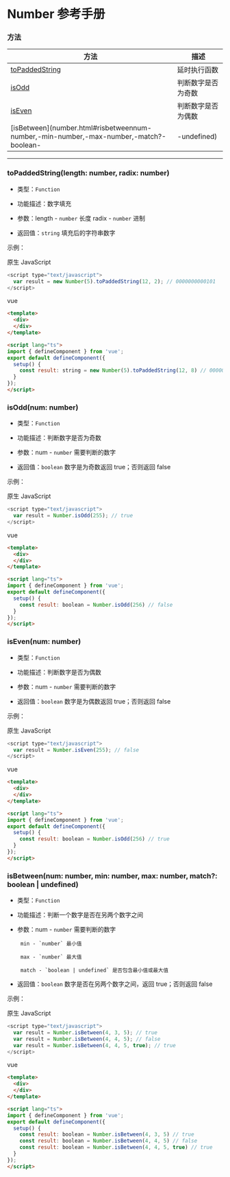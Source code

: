 # Number 参考手册


### 方法

|  方法                                                                                                | 描述                   |
|  ----                                                                                                | ----                   |
| [toPaddedString](number.html#topaddedstringlength-number,-radix-number)                              | 延时执行函数             |
| [isOdd](number.html#isoddnum-number)                                                                 | 判断数字是否为奇数             |
| [isEven](number.html#isevennum-number)                                                               | 判断数字是否为偶数             |
| [isBetween](number.html#risbetweennum-number,-min-number,-max-number,-match?-boolean-|-undefined)    | 判断一个数字是否在另两个数字之间             |


---


### **toPaddedString(length: number, radix: number)**
* 类型：`Function`

* 功能描述：数字填充

* 参数：length - `number` 长度
       radix - `number` 进制

* 返回值：`string` 填充后的字符串数字

示例：

原生 JavaScript
```javascript
<script type="text/javascript">
  var result = new Number(5).toPaddedString(12, 2); // 0000000000101
</script>
```

vue
```html
<template>
  <div>
  </div>
</template>

<script lang="ts">
import { defineComponent } from 'vue';
export default defineComponent({
  setup() {
    const result: string = new Number(5).toPaddedString(12, 8) // 0000000000005
  }
});
</script>
```


### **isOdd(num: number)**
* 类型：`Function`

* 功能描述：判断数字是否为奇数

* 参数：num - `number` 需要判断的数字

* 返回值：`boolean` 数字是为奇数返回 true；否则返回 false

示例：

原生 JavaScript
```javascript
<script type="text/javascript">
  var result = Number.isOdd(255); // true
</script>
```

vue
```html
<template>
  <div>
  </div>
</template>

<script lang="ts">
import { defineComponent } from 'vue';
export default defineComponent({
  setup() {
    const result: boolean = Number.isOdd(256) // false
  }
});
</script>
```


### **isEven(num: number)**
* 类型：`Function`

* 功能描述：判断数字是否为偶数

* 参数：num - `number` 需要判断的数字

* 返回值：`boolean` 数字是为偶数返回 true；否则返回 false

示例：

原生 JavaScript
```javascript
<script type="text/javascript">
  var result = Number.isEven(255); // false
</script>
```

vue
```html
<template>
  <div>
  </div>
</template>

<script lang="ts">
import { defineComponent } from 'vue';
export default defineComponent({
  setup() {
    const result: boolean = Number.isOdd(256) // true
  }
});
</script>
```


### **isBetween(num: number, min: number, max: number, match?: boolean | undefined)**
* 类型：`Function`

* 功能描述：判断一个数字是否在另两个数字之间

* 参数：num - `number` 需要判断的数字

       min - `number` 最小值

       max - `number` 最大值

       match - `boolean | undefined` 是否包含最小值或最大值

* 返回值：`boolean` 数字是否在另两个数字之间，返回 true；否则返回 false

示例：

原生 JavaScript
```javascript
<script type="text/javascript">
  var result = Number.isBetween(4, 3, 5); // true
  var result = Number.isBetween(4, 4, 5); // false
  var result = Number.isBetween(4, 4, 5, true); // true
</script>
```

vue
```html
<template>
  <div>
  </div>
</template>

<script lang="ts">
import { defineComponent } from 'vue';
export default defineComponent({
  setup() {
    const result: boolean = Number.isBetween(4, 3, 5) // true
    const result: boolean = Number.isBetween(4, 4, 5) // false
    const result: boolean = Number.isBetween(4, 4, 5, true) // true
  }
});
</script>
```